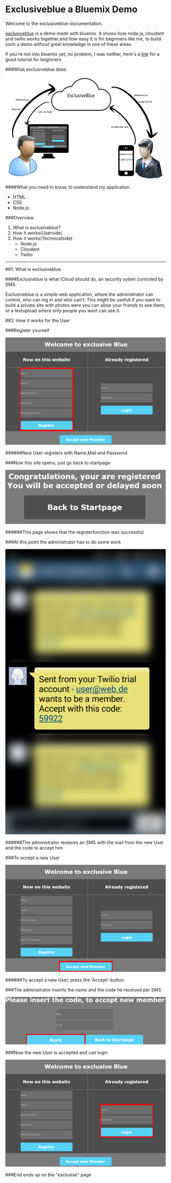 Exclusiveblue a Bluemix Demo
===========

Welcome to the exclusiveblue-documentation.

[exclusiveblue] is a demo made with bluemix. It shows how node.js, cloudant and twilio works together,and how easy it is for beginners like me, to build such a demo without great knowledge in one of these areas.

If you're not into bluemix yet, no problem, I was neither, here's a [link] for a good tutorial for beginners



###What exclusiveblue does

![alt tag](https://raw.githubusercontent.com/SNiewierra/exclusiveblue/master/imageFiles/functionblue.png)






####What you need to know, to understand my application
  - HTML
  - CSS
  - Node.js

###Overview
1. What is exclusiveblue?
2. How it works(Userside)
3. How it works(Technicalside)
    - Node.js
    - Cloudant
    - Twilio
    
__________________________________________________________________________

##1. What is exclusiveblue


####Exclusivblue is what iCloud should do, an security sytem controled by SMS. 


Exclusiveblue is a simple web application, where the administrator can control, who can log in and who can't.
This might be usefull if you want to build a private site with photos were you can allow your friends to see them, or a textupload where only people you want can see it.


##2. How it works for the User

###Register yourself 

![alt tag](https://raw.githubusercontent.com/SNiewierra/exclusiveblue/master/imageFiles/register.png)

######New User registers with Name,Mail and Password


###Now this site opens, just go back to startpage

![alt tag](https://raw.githubusercontent.com/SNiewierra/exclusiveblue/master/imageFiles/registered.png)

######This page shows that the registerfunction was successful

###At this point the administrator has to do some work

![alt tag](https://raw.githubusercontent.com/SNiewierra/exclusiveblue/master/imageFiles/screen.png)

######The administrator revieces an SMS with the mail from the new User and the code to accept him

###To accept a new User

![alt tag](https://raw.githubusercontent.com/SNiewierra/exclusiveblue/master/imageFiles/accept.png)

######To accept a new User, press the 'Accept'-button 

###The administrator inserts the name and the code he received per SMS

![alt tag](https://raw.githubusercontent.com/SNiewierra/exclusiveblue/master/imageFiles/apply.png)


###Now the new User is accepted and can login

![alt tag](https://raw.githubusercontent.com/SNiewierra/exclusiveblue/master/imageFiles/login.png)


###End ends up on the "exclusive" page





[exclusiveblue]:https://silasnode.mybluemix.net
[link]:https://github.com/JDihlmann/moodlocator/
